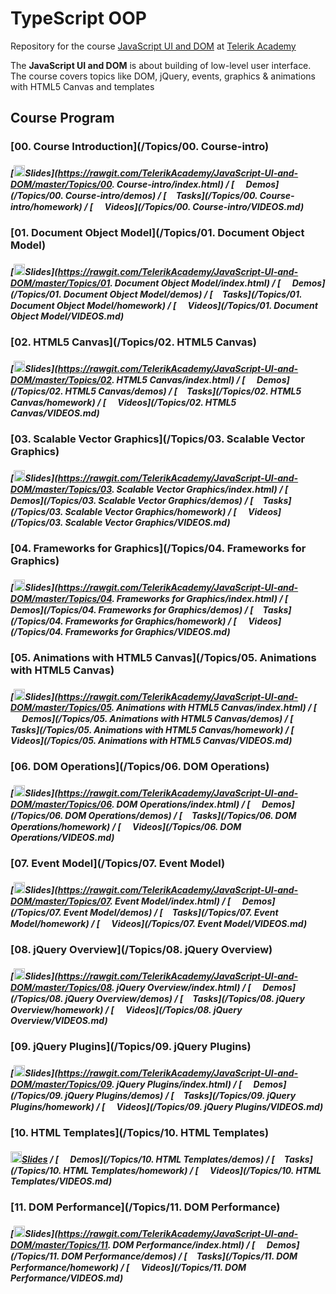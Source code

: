 # TypeScript OOP

Repository for the course [JavaScript UI and DOM](https://telerikacademy.com/Courses/Courses/Details/344) at [Telerik Academy](https://telerikacademy.com)

The **JavaScript UI and DOM** is about building of low-level user interface. The course covers topics like DOM, jQuery, events, graphics & animations with HTML5 Canvas and templates

##	Course Program

### [00. Course Introduction](/Topics/00. Course-intro)

##### [<img src="https://raw.githubusercontent.com/TelerikAcademy/Common/master/icons/presentation.png" height="18"/>Slides](https://rawgit.com/TelerikAcademy/JavaScript-UI-and-DOM/master/Topics/00. Course-intro/index.html) / [<img src="https://raw.githubusercontent.com/TelerikAcademy/Common/master/icons/code.png" height="15"> Demos](/Topics/00. Course-intro/demos) / [<img src="https://raw.githubusercontent.com/TelerikAcademy/Common/master/icons/homework.png" height="15">Tasks](/Topics/00. Course-intro/homework) / [<img src="https://raw.githubusercontent.com/TelerikAcademy/Common/master/icons/video.png" height="15"> Videos](/Topics/00. Course-intro/VIDEOS.md)

### [01. Document Object Model](/Topics/01. Document Object Model)

##### [<img src="https://raw.githubusercontent.com/TelerikAcademy/Common/master/icons/presentation.png" height="18"/>Slides](https://rawgit.com/TelerikAcademy/JavaScript-UI-and-DOM/master/Topics/01. Document Object Model/index.html) / [<img src="https://raw.githubusercontent.com/TelerikAcademy/Common/master/icons/code.png" height="15"> Demos](/Topics/01. Document Object Model/demos) / [<img src="https://raw.githubusercontent.com/TelerikAcademy/Common/master/icons/homework.png" height="15">Tasks](/Topics/01. Document Object Model/homework) / [<img src="https://raw.githubusercontent.com/TelerikAcademy/Common/master/icons/video.png" height="15"> Videos](/Topics/01. Document Object Model/VIDEOS.md)

### [02. HTML5 Canvas](/Topics/02. HTML5 Canvas)

##### [<img src="https://raw.githubusercontent.com/TelerikAcademy/Common/master/icons/presentation.png" height="18"/>Slides](https://rawgit.com/TelerikAcademy/JavaScript-UI-and-DOM/master/Topics/02. HTML5 Canvas/index.html) / [<img src="https://raw.githubusercontent.com/TelerikAcademy/Common/master/icons/code.png" height="15"> Demos](/Topics/02. HTML5 Canvas/demos) / [<img src="https://raw.githubusercontent.com/TelerikAcademy/Common/master/icons/homework.png" height="15">Tasks](/Topics/02. HTML5 Canvas/homework) / [<img src="https://raw.githubusercontent.com/TelerikAcademy/Common/master/icons/video.png" height="15"> Videos](/Topics/02. HTML5 Canvas/VIDEOS.md)

### [03. Scalable Vector Graphics](/Topics/03. Scalable Vector Graphics)

##### [<img src="https://raw.githubusercontent.com/TelerikAcademy/Common/master/icons/presentation.png" height="18"/>Slides](https://rawgit.com/TelerikAcademy/JavaScript-UI-and-DOM/master/Topics/03. Scalable Vector Graphics/index.html) / [<img src="https://raw.githubusercontent.com/TelerikAcademy/Common/master/icons/code.png" height="15"> Demos](/Topics/03. Scalable Vector Graphics/demos) / [<img src="https://raw.githubusercontent.com/TelerikAcademy/Common/master/icons/homework.png" height="15">Tasks](/Topics/03. Scalable Vector Graphics/homework) / [<img src="https://raw.githubusercontent.com/TelerikAcademy/Common/master/icons/video.png" height="15"> Videos](/Topics/03. Scalable Vector Graphics/VIDEOS.md)

### [04. Frameworks for Graphics](/Topics/04. Frameworks for Graphics)

##### [<img src="https://raw.githubusercontent.com/TelerikAcademy/Common/master/icons/presentation.png" height="18"/>Slides](https://rawgit.com/TelerikAcademy/JavaScript-UI-and-DOM/master/Topics/04. Frameworks for Graphics/index.html) / [<img src="https://raw.githubusercontent.com/TelerikAcademy/Common/master/icons/code.png" height="15"> Demos](/Topics/04. Frameworks for Graphics/demos) / [<img src="https://raw.githubusercontent.com/TelerikAcademy/Common/master/icons/homework.png" height="15">Tasks](/Topics/04. Frameworks for Graphics/homework) / [<img src="https://raw.githubusercontent.com/TelerikAcademy/Common/master/icons/video.png" height="15"> Videos](/Topics/04. Frameworks for Graphics/VIDEOS.md)

### [05. Animations with HTML5 Canvas](/Topics/05. Animations with HTML5 Canvas)

##### [<img src="https://raw.githubusercontent.com/TelerikAcademy/Common/master/icons/presentation.png" height="18"/>Slides](https://rawgit.com/TelerikAcademy/JavaScript-UI-and-DOM/master/Topics/05. Animations with HTML5 Canvas/index.html) / [<img src="https://raw.githubusercontent.com/TelerikAcademy/Common/master/icons/code.png" height="15"> Demos](/Topics/05. Animations with HTML5 Canvas/demos) / [<img src="https://raw.githubusercontent.com/TelerikAcademy/Common/master/icons/homework.png" height="15">Tasks](/Topics/05. Animations with HTML5 Canvas/homework) / [<img src="https://raw.githubusercontent.com/TelerikAcademy/Common/master/icons/video.png" height="15"> Videos](/Topics/05. Animations with HTML5 Canvas/VIDEOS.md)

### [06. DOM Operations](/Topics/06. DOM Operations)

##### [<img src="https://raw.githubusercontent.com/TelerikAcademy/Common/master/icons/presentation.png" height="18"/>Slides](https://rawgit.com/TelerikAcademy/JavaScript-UI-and-DOM/master/Topics/06. DOM Operations/index.html) / [<img src="https://raw.githubusercontent.com/TelerikAcademy/Common/master/icons/code.png" height="15"> Demos](/Topics/06. DOM Operations/demos) / [<img src="https://raw.githubusercontent.com/TelerikAcademy/Common/master/icons/homework.png" height="15">Tasks](/Topics/06. DOM Operations/homework) / [<img src="https://raw.githubusercontent.com/TelerikAcademy/Common/master/icons/video.png" height="15"> Videos](/Topics/06. DOM Operations/VIDEOS.md)

### [07. Event Model](/Topics/07. Event Model)

##### [<img src="https://raw.githubusercontent.com/TelerikAcademy/Common/master/icons/presentation.png" height="18"/>Slides](https://rawgit.com/TelerikAcademy/JavaScript-UI-and-DOM/master/Topics/07. Event Model/index.html) / [<img src="https://raw.githubusercontent.com/TelerikAcademy/Common/master/icons/code.png" height="15"> Demos](/Topics/07. Event Model/demos) / [<img src="https://raw.githubusercontent.com/TelerikAcademy/Common/master/icons/homework.png" height="15">Tasks](/Topics/07. Event Model/homework) / [<img src="https://raw.githubusercontent.com/TelerikAcademy/Common/master/icons/video.png" height="15"> Videos](/Topics/07. Event Model/VIDEOS.md)

### [08. jQuery Overview](/Topics/08. jQuery Overview)

##### [<img src="https://raw.githubusercontent.com/TelerikAcademy/Common/master/icons/presentation.png" height="18"/>Slides](https://rawgit.com/TelerikAcademy/JavaScript-UI-and-DOM/master/Topics/08. jQuery Overview/index.html) / [<img src="https://raw.githubusercontent.com/TelerikAcademy/Common/master/icons/code.png" height="15"> Demos](/Topics/08. jQuery Overview/demos) / [<img src="https://raw.githubusercontent.com/TelerikAcademy/Common/master/icons/homework.png" height="15">Tasks](/Topics/08. jQuery Overview/homework) / [<img src="https://raw.githubusercontent.com/TelerikAcademy/Common/master/icons/video.png" height="15"> Videos](/Topics/08. jQuery Overview/VIDEOS.md)

### [09. jQuery Plugins](/Topics/09. jQuery Plugins)

##### [<img src="https://raw.githubusercontent.com/TelerikAcademy/Common/master/icons/presentation.png" height="18"/>Slides](https://rawgit.com/TelerikAcademy/JavaScript-UI-and-DOM/master/Topics/09. jQuery Plugins/index.html) / [<img src="https://raw.githubusercontent.com/TelerikAcademy/Common/master/icons/code.png" height="15"> Demos](/Topics/09. jQuery Plugins/demos) / [<img src="https://raw.githubusercontent.com/TelerikAcademy/Common/master/icons/homework.png" height="15">Tasks](/Topics/09. jQuery Plugins/homework) / [<img src="https://raw.githubusercontent.com/TelerikAcademy/Common/master/icons/video.png" height="15"> Videos](/Topics/09. jQuery Plugins/VIDEOS.md)

### [10. HTML Templates](/Topics/10. HTML Templates)

##### [<img src="https://raw.githubusercontent.com/TelerikAcademy/Common/master/icons/presentation.png" height="18"/>Slides](https://rawgit.com/TelerikAcademy/JavaScript-UI-and-DOM/master/Topics/10.%20HTML%20Templates/index.html) / [<img src="https://raw.githubusercontent.com/TelerikAcademy/Common/master/icons/code.png" height="15"> Demos](/Topics/10. HTML Templates/demos) / [<img src="https://raw.githubusercontent.com/TelerikAcademy/Common/master/icons/homework.png" height="15">Tasks](/Topics/10. HTML Templates/homework) / [<img src="https://raw.githubusercontent.com/TelerikAcademy/Common/master/icons/video.png" height="15"> Videos](/Topics/10. HTML Templates/VIDEOS.md)

### [11. DOM Performance](/Topics/11. DOM Performance)

##### [<img src="https://raw.githubusercontent.com/TelerikAcademy/Common/master/icons/presentation.png" height="18"/>Slides](https://rawgit.com/TelerikAcademy/JavaScript-UI-and-DOM/master/Topics/11. DOM Performance/index.html) / [<img src="https://raw.githubusercontent.com/TelerikAcademy/Common/master/icons/code.png" height="15"> Demos](/Topics/11. DOM Performance/demos) / [<img src="https://raw.githubusercontent.com/TelerikAcademy/Common/master/icons/homework.png" height="15">Tasks](/Topics/11. DOM Performance/homework) / [<img src="https://raw.githubusercontent.com/TelerikAcademy/Common/master/icons/video.png" height="15"> Videos](/Topics/11. DOM Performance/VIDEOS.md)


<!--
## Preparing the local machine for Unit testing with Mocha and Chai 

* Install [JavaScript I/O](https://iojs.org/en/index.html "JavaScript I/O")
    * Try if it is working by typing in CMD/Terminal `$ iojs -v` (should produce result)
*	Open CMD/Terminal and run `$ npm install -g mocha`

## Preparing for the tests for each homework

*	Checkout the repository for the particular homework	
*	Open CMD/Terminal and navigate to the checked out repository with the homework
*	Run `npm install` in CMD/Terminal
	*	A folder `node_modules` should appear
*	You are ready to run the tests

## Running the tests

*	Navigate to the folder of the particular homework in CMD/Terminal
*	Requirements:
	*	JavaScript files must be called task-1.js, task-2.js etc..
	*	Each .js file must contain `module.exports=[name of the object/function]`
* 	Run `npm test`
	*	Test results should appear on the CMD/Terminal
 
## Upload in [BGCoder.com](http://bgcoder.com/)

*	Go to the specific homework
*	Select the task you will be sending
*	Wrap your result in:

		function solve() {
			return [your solution object/function];
		}
-->
